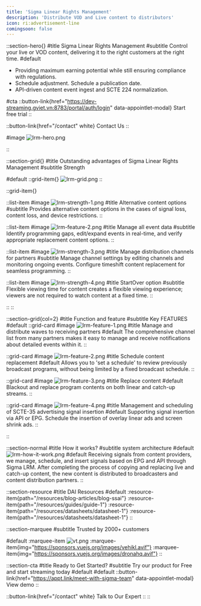```yaml
---
title: 'Sigma Linear Rights Management'
description: 'Distribute VOD and Live content to distributors'
icon: ri:advertisement-line
comingsoon: false
---
```


::section-hero{}
#title
Sigma Linear Rights Management
#subtitle
Control your live or VOD content, delivering it to the right customers at the right time.
#default
- Providing maximum earning potential while still ensuring compliance with regulations.
- Schedule adjustment. Schedule a publication date.
- API-driven content event ingest and SCTE 224 normalization.

#cta
::button-link{href="https://dev-streaming.gviet.vn:8783/portal/auth/login" data-appointlet-modal}
Start free trial
::

::button-link{href="/contact" white}
Contact Us
::

#image
![lrm-hero.png](/lrm/lrm-hero.png)

::

::section-grid{}
#title
Outstanding advantages of Sigma Linear Rights Management
#subtitle
Strength

#default
::grid-item{}
![lrm-grid.png](/lrm/lrm-grid.png)
::

::grid-item{}


  ::list-item
  #image
  ![lrm-strength-1.png](/lrm/lrm-strength-1.png)
  #title
  Alternative content options
  #subtitle
  Provides alternative content options in the cases of signal loss, content loss, and device restrictions.
  ::

  ::list-item
  #image
  ![lrm-feature-2.png](/lrm/lrm-feature-2.png)
  #title
  Manage all event data
  #subtitle
  Identify programming gaps, edit/expand events in real-time, and verify appropriate replacement content options.
  ::

  ::list-item
  #image
  ![lrm-strength-3.png](/lrm/lrm-strength-3.png)
  #title
  Manage distribution channels for partners
  #subtitle
  Manage channel settings by editing channels and monitoring ongoing events.
Configure timeshift content replacement for seamless programming.
  ::

  ::list-item
  #image
  ![lrm-strength-4.png](/lrm/lrm-strength-4.png)
  #title
  StartOver option
  #subtitle
  Flexible viewing time for content creates a flexible viewing experience; viewers are not required to watch content at a fixed time.
  ::

::
::

::section-grid{col=2}
#title
Function and feature
#subtitle
Key FEATURES
#default
  ::grid-card
  #image
  ![lrm-feature-1.png](/lrm/lrm-feature-1.png)
  #title
  Manage and distribute waves to receiving partners
  #default
  The comprehensive channel list from many partners makes it easy to manage and receive notifications about detailed events within it.
  ::
  
  ::grid-card
  #image
  ![lrm-feature-2.png](/lrm/lrm-feature-2.png)
  #title
  Schedule content replacement
  #default
  Allows you to 'set a schedule' to review previously broadcast programs, without being limited by a fixed broadcast schedule.
  ::
  
  ::grid-card
  #image
  ![lrm-feature-3.png](/lrm/lrm-feature-3.png)
  #title
  Replace content
  #default
  Blackout and replace program contents on both linear and catch-up streams.
  ::
  
  ::grid-card
  #image
  ![lrm-feature-4.png](/lrm/lrm-feature-4.png)
  #title
  Management and scheduling of SCTE-35 advertising signal insertion
  #default
  Supporting signal insertion via API or EPG. Schedule the insertion of overlay linear ads and screen shrink ads.
  ::


::

::section-normal
#title
How it works?
#subtitle
system architecture
#default
![lrm-how-it-work.png](/lrm/lrm-how-it-work.png)
#default
Receiving signals from content providers, we manage, schedule, and insert signals based on EPG and API through Sigma LRM. After completing the process of copying and replacing live and catch-up content, the new content is distributed to broadcasters and content distribution partners.
::

::section-resource
#title
DAI Resources
#default
:resource-item{path="/resources/blog-articles/blog-ssai"}
:resource-item{path="/resources/guides/guide-1"}
:resource-item{path="/resources/datasheets/datasheet-1"}
:resource-item{path="/resources/datasheets/datasheet-1"}
::

::section-marquee
#subtitle
Trusted by 2000+ customers

#default
:marquee-item
![vt.png](/testimonial/vt.png)
:marquee-item{img="https://sponsors.vuejs.org/images/vehikl.avif"}
:marquee-item{img="https://sponsors.vuejs.org/images/dronahq.avif"}
::


::section-cta
#title
Ready to Get Started?
#subtitle
Try our product for Free and start streaming today
#default
#default
::button-link{href="https://appt.link/meet-with-sigma-team" data-appointlet-modal}
View demo
::

::button-link{href="/contact" white}
  Talk to Our Expert
::
::

